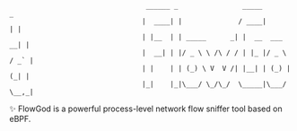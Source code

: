 
                                      ______ _                _____           _ 
                                     |  ____| |              / ____|         | |
                                     | |__  | | _____      _| |  __  ___   __| |
                                     |  __| | |/ _ \ \ /\ / / | |_ |/ _ \ / _` |
                                     | |    | | (_) \ V  V /| |__| | (_) | (_| |
                                     |_|    |_|\___/ \_/\_/  \_____|\___/ \__,_|
✨ FlowGod is a powerful process-level network flow sniffer tool based on eBPF.
